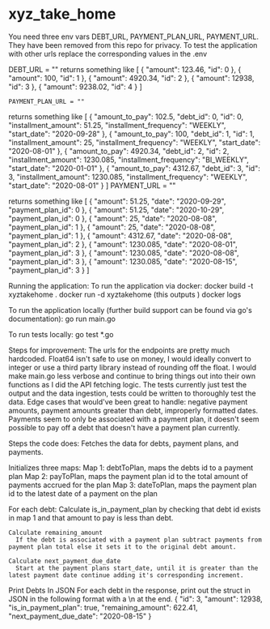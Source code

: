 # xyz_take_home
You need three env vars DEBT_URL, PAYMENT_PLAN_URL, PAYMENT_URL. They have been removed from this repo for privacy. 
To test the application with other urls replace the corresponding values in the .env
  
  DEBT_URL = ""
	returns something like [
  {
    "amount": 123.46,
    "id": 0
  },
  {
    "amount": 100,
    "id": 1
  },
  {
    "amount": 4920.34,
    "id": 2
  },
  {
    "amount": 12938,
    "id": 3
  },
  {
    "amount": 9238.02,
    "id": 4
  }
]


	PAYMENT_PLAN_URL = ""
returns something like 
[
  {
    "amount_to_pay": 102.5,
    "debt_id": 0,
    "id": 0,
    "installment_amount": 51.25,
    "installment_frequency": "WEEKLY",
    "start_date": "2020-09-28"
  },
  {
    "amount_to_pay": 100,
    "debt_id": 1,
    "id": 1,
    "installment_amount": 25,
    "installment_frequency": "WEEKLY",
    "start_date": "2020-08-01"
  },
  {
    "amount_to_pay": 4920.34,
    "debt_id": 2,
    "id": 2,
    "installment_amount": 1230.085,
    "installment_frequency": "BI_WEEKLY",
    "start_date": "2020-01-01"
  },
  {
    "amount_to_pay": 4312.67,
    "debt_id": 3,
    "id": 3,
    "installment_amount": 1230.085,
    "installment_frequency": "WEEKLY",
    "start_date": "2020-08-01"
  }
]
	PAYMENT_URL = ""

 returns something like 
 [
  {
    "amount": 51.25,
    "date": "2020-09-29",
    "payment_plan_id": 0
  },
  {
    "amount": 51.25,
    "date": "2020-10-29",
    "payment_plan_id": 0
  },
  {
    "amount": 25,
    "date": "2020-08-08",
    "payment_plan_id": 1
  },
  {
    "amount": 25,
    "date": "2020-08-08",
    "payment_plan_id": 1
  },
  {
    "amount": 4312.67,
    "date": "2020-08-08",
    "payment_plan_id": 2
  },
  {
    "amount": 1230.085,
    "date": "2020-08-01",
    "payment_plan_id": 3
  },
  {
    "amount": 1230.085,
    "date": "2020-08-08",
    "payment_plan_id": 3
  },
  {
    "amount": 1230.085,
    "date": "2020-08-15",
    "payment_plan_id": 3
  }
]

Running the application:
  To run the application via docker:
    docker build -t xyztakehome .
    docker run -d xyztakehome  (this outputs <container id>)
    docker logs <container id>

  To run the application locally (further build support can be found via go's documentation):
    go run main.go

  To run tests locally: 
    go test *.go
  
Steps for improvement:
  The urls for the endpoints are pretty much hardcoded.
  Float64 isn't safe to use on money, I would ideally convert to integer or use a third party library instead of rounding off the float.
  I would make main.go less verbose and continue to bring things out into their own functions as I did the API fetching logic.
  The tests currently just test the output and the data ingestion, tests could be written to thoroughly test the data. 
  Edge cases that would've been great to handle: negative payment amounts, payment amounts greater than debt, improperly formatted dates.
  Payments seem to only be associated with a payment plan, it doesn't seem possible to pay off a debt that doesn't have a payment plan currently. 
  
Steps the code does:
  Fetches the data for debts, payment plans, and payments.
  
  Initializes three maps:
    Map 1: debtToPlan, maps the debts id to a payment plan
    Map 2: payToPlan, maps the payment plan id to the total amount of payments accrued for the plan
    Map 3: dateToPlan, maps the payment plan id to the latest date of a payment on the plan
   
  For each debt:
    Calculate is_in_payment_plan by checking that debt id exists in map 1 and that amount to pay is less than debt.
    
    Calculate remaining_amount 
      If the debt is associated with a payment plan subtract payments from payment plan total else it sets it to the original debt amount.
      
    Calculate next_payment_due_date
      Start at the payment plans start_date, until it is greater than the latest payment date continue adding it's corresponding increment. 
      
  Print Debts In JSON
    For each debt in the response, print out the struct in JSON in the following format with a \n at the end. 
    {
      "id": 3,
      "amount": 12938,
      "is_in_payment_plan": true,
      "remaining_amount": 622.41,
      "next_payment_due_date": "2020-08-15"
    }
